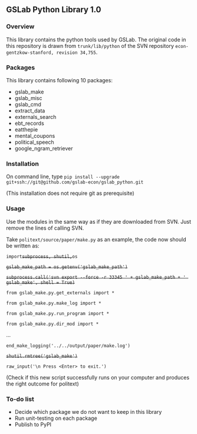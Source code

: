 ## GSLab Python Library 1.0

### Overview
This library contains the python tools used by GSLab. The original code in this repository is drawn from `trunk/lib/python` of the SVN repository `econ-gentzkow-stanford, revision 34,755`.

### Packages
This library contains following 10 packages: 
 - gslab_make
 - gslab_misc
 - gslab_cmd
 - extract_data
 - externals_search
 - ebt_records
 - eatthepie
 - mental_coupons
 - political_speech
 - google_ngram_retriever

### Installation
On command line, type `pip install --upgrade git+ssh://git@github.com/gslab-econ/gslab_python.git`

(This installation does not require git as prerequisite)

### Usage

Use the modules in the same way as if they are downloaded from SVN. Just remove the lines of calling SVN. 

Take `politext/source/paper/make.py` as an example, the code now should be written as: 

`import`~~`subprocess, shutil,`~~`os`

~~`gslab_make_path = os.getenv('gslab_make_path')`~~

~~`subprocess.call('svn export --force -r 33345 ' + gslab_make_path + ' gslab_make', shell = True)`~~

`from gslab_make.py.get_externals import *`

`from gslab_make.py.make_log import *`

`from gslab_make.py.run_program import *`

`from gslab_make.py.dir_mod import *`

 ...
 
`end_make_logging('../../output/paper/make.log')`

~~`shutil.rmtree('gslab_make')`~~

`raw_input('\n Press <Enter> to exit.')`

(Check if this new script successfully runs on your computer and produces the right outcome for politext)

### To-do list 

 - Decide which package we do not want to keep in this library
 - Run unit-testing on each package
 - Publish to PyPI





